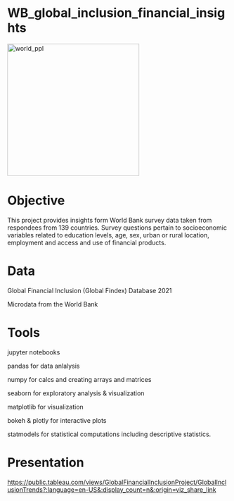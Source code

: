 # WB_global_inclusion_financial_insights

<img width="300" alt="world_ppl" src="https://github.com/emilyaseitz/WB_global_inclusion_financial_insights/assets/148172249/8610077c-5339-4463-9246-1eca38a6bca8">

# Objective

This project provides insights form World Bank survey data taken from respondees from 139 countries.
Survey questions pertain to socioeconomic variables related to education levels, age, sex, urban or rural location, employment and access and use of financial products.

# Data

Global Financial Inclusion (Global Findex) Database 2021

Microdata from the World Bank

# Tools

jupyter notebooks

pandas for data anlalysis

numpy for calcs and creating arrays and matrices

seaborn for exploratory analysis & visualization

matplotlib for visualization

bokeh & plotly for interactive plots

statmodels for statistical computations including descriptive statistics.

# Presentation

https://public.tableau.com/views/GlobalFinancialInclusionProject/GlobalInclusionTrends?:language=en-US&:display_count=n&:origin=viz_share_link
